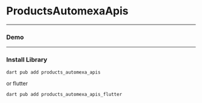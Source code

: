 # ProductsAutomexaApis


---

### Demo

---

### Install Library

```bash
dart pub add products_automexa_apis
```

or flutter

```bash
dart pub add products_automexa_apis_flutter
```
